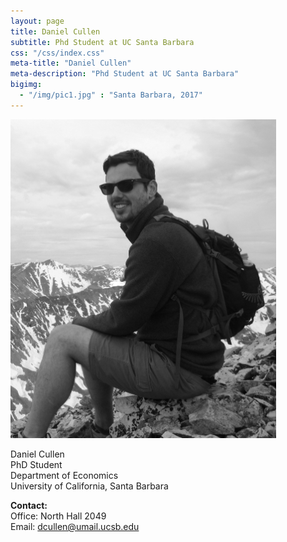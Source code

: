 ```yaml
---
layout: page
title: Daniel Cullen
subtitle: Phd Student at UC Santa Barbara
css: "/css/index.css"
meta-title: "Daniel Cullen"
meta-description: "Phd Student at UC Santa Barbara"
bigimg:
  - "/img/pic1.jpg" : "Santa Barbara, 2017"
---
```

<div class="begin-examples"></div>

<img src="/img/dcullen2.jpg" width="425"/>

Daniel Cullen  
PhD Student   
Department of Economics  
University of California, Santa Barbara

**Contact:**  
Office: North Hall 2049  
Email: dcullen@umail.ucsb.edu

<div class="end-examples"></div>

